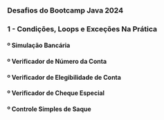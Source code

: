 ### Desafios do Bootcamp Java 2024 

### 1 - Condições, Loops e Exceções Na Prática

#### º Simulação Bancária
#### º Verificador de Número da Conta
#### º Verificador de Elegibilidade de Conta
#### º Verificador de Cheque Especial
#### º Controle Simples de Saque
